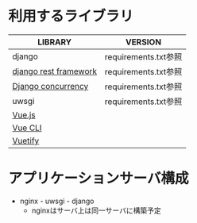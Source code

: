 # 利用するライブラリ

|LIBRARY|VERSION|
|---|---|
|django|requirements.txt参照|
|[django rest framework](https://www.django-rest-framework.org/)|requirements.txt参照|
|[Django concurrency](https://django-concurrency.readthedocs.io/)|requirements.txt参照|
|uwsgi|requirements.txt参照|
|[Vue.js](https://jp.vuejs.org/)||
|[Vue CLI](https://cli.vuejs.org/)||
|[Vuetify](https://vuetifyjs.com/ja/)||

# アプリケーションサーバ構成

- nginx - uwsgi - django
  - nginxはサーバ上は同一サーバに構築予定
